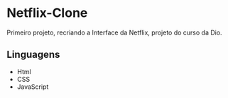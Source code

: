 # Netflix-Clone
Primeiro projeto, recriando a Interface da Netflix,
projeto do curso da Dio.

## Linguagens 
- Html
- CSS
- JavaScript


